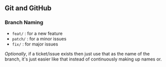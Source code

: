 ## Git and GitHub

### Branch Naming

- `feat/`  : for a new feature
- `patch/` : for a minor issues
- `fix/`   : for major issues

_Optionally_, if a ticket/issue exists then
just use that as the name of the branch,
it's just easier like that instead of continuously
making up names or.
